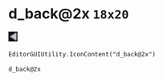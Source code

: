 # d_back@2x `18x20`
<img src="/img/d_back.png" width=18 height=20>

``` CSharp
EditorGUIUtility.IconContent("d_back@2x")
```
```
d_back@2x
```

